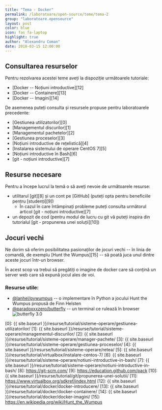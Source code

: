 ```yaml
---
title: "Tema - Docker"
permalink: /laboratoare/open-source/teme/tema-2
group: "laboratoare.opensource"
layout: post
color: blue
icon: fas fa-laptop
highlight: true
author: "Alexandru Coman"
date: 2018-03-15 12:00:00
---
```


## Consultarea resurselor

Pentru rezolvarea acestei teme aveți la dispoziție următoarele tutoriale:
- [Docker -- Noțiuni introductive][12]
- [Docker -- Containere][13]
- [Docker -- Imagini][14]

De asemenea puteți consulta și resursele propuse pentru laboratoarele precedente: 
- [Gestiunea utilizatorilor][0]
- [Managementul discurilor][1]
- [Managementul pachetelor][2]
- [Gestiunea proceselor][3]
- [Noțiuni introductive de rețelistică][4]
- [Instalarea sistemului de operare CentOS 7][5]
- [Noțiuni introductive în Bash][6]
- [git - noțiuni introductive][7]

## Resurse necesare

Pentru a începe lucrul la temă o să aveți nevoie de următoarele resurse:
 - utilitarul [git][8] și un cont pe [GitHub] (puteți opta pentru beneficiile pentru [studenți][9])
    - În cazul în care întâmpinați probleme puteți consulta următorul articol [git - noțiuni introductive][7]
 - un depozit de cod (pentru modul de lucru cu git vă puteți inspira din tutorialul [git - propunerea unei soluții][10])

## Jocuri vechi

Ne dorim să oferim posibilitatea pasionaților de jocuri vechi -- în linia de comandă, de exemplu [Hunt the Wumpus][15] -- să poată juca unul dintre aceste jocuri într-un browser.

În acest scop va trebui să pregătiți o imagine de docker care să conțină un server web care să expună jocul ales de voi. 

### Resurse utile: 

- [@lanhel/pywumpus] -- o implementare în Python a jocului Hunt the Wumpus propusă de Finn Helsten
- [@paradoxxxzero/butterfly] -- un terminal ce rulează în browser
	![butterfly 3.0](http://paradoxxxzero.github.io/assets/butterfly_2.0_1.gif)

[0]: {{ site.baseurl }}/resurse/tutorial/sisteme-operare/gestiunea-utilizatorilor/
[1]: {{ site.baseurl }}/resurse/tutorial/sisteme-operare/managementul-discurilor/
[2]: {{ site.baseurl }}/resurse/tutorial/sisteme-operare/manager-pachete/
[3]: {{ site.baseurl }}/resurse/tutorial/sisteme-operare/gestiunea-proceselor/
[4]: {{ site.baseurl }}/resurse/tutorial/sisteme-operare/retea/
[5]: {{ site.baseurl }}/resurse/tutorial/virtualbox/instalare-centos-7/
[6]: {{ site.baseurl }}/resurse/tutorial/sisteme-operare/notiuni-introductive-in-bash/
[7]: {{ site.baseurl }}/resurse/tutorial/sisteme-operare/notiuni-introductive-in-bash/
[8]: https://git-scm.com/
[9]: https://education.github.com/pack
[10]: {{ site.baseurl }}/resurse/tutorial/git/propunerea-unei-solutii/
[11]: https://www.virtualbox.org/sdkref/index.html
[12]: {{ site.baseurl }}/resurse/tutorial/docker/docker-introducere/
[13]: {{ site.baseurl }}/resurse/tutorial/docker/docker-containere/
[14]: {{ site.baseurl }}/resurse/tutorial/docker/docker-imagini/
[15]: https://en.wikipedia.org/wiki/Hunt_the_Wumpus

[@paradoxxxzero/butterfly]: https://github.com/paradoxxxzero/butterfly
[@lanhel/pywumpus]: https://github.com/lanhel/pywumpus